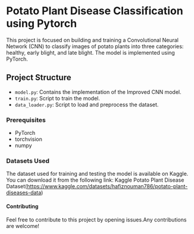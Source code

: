# Potato Plant Disease Classification using Pytorch

This project is focused on building and training a Convolutional Neural Network (CNN) to classify images of potato plants into three categories: healthy, early blight, and late blight.
The model is implemented using PyTorch.

## Project Structure

- `model.py`: Contains the implementation of the Improved CNN model.
- `train.py`: Script to train the model.
- `data_loader.py`: Script to load and preprocess the dataset.

### Prerequisites
- PyTorch
- torchvision
- numpy

### Datasets Used
The dataset used for training and testing the model is available on Kaggle. You can download it from the following link:
Kaggle Potato Plant Disease Dataset(https://www.kaggle.com/datasets/hafiznouman786/potato-plant-diseases-data)

#### Contributing
Feel free to contribute to this project by opening issues.Any contributions are welcome!
